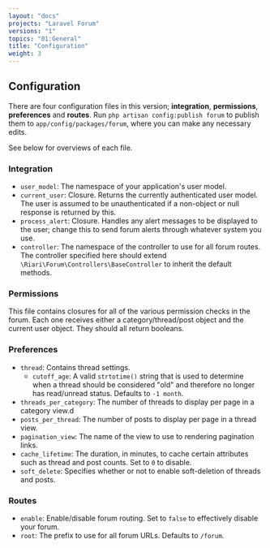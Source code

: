 ```yaml
---
layout: "docs"
projects: "Laravel Forum"
versions: "1"
topics: "01:General"
title: "Configuration"
weight: 3
---
```


## Configuration

There are four configuration files in this version; **integration**, **permissions**, **preferences** and **routes**. Run `php artisan config:publish forum` to publish them to `app/config/packages/forum`, where you can make any necessary edits.

See below for overviews of each file.

### Integration

* `user_model`: The namespace of your application's user model.
* `current_user`: Closure. Returns the currently authenticated user model. The user is assumed to be unauthenticated if a non-object or null response is returned by this.
* `process_alert`: Closure. Handles any alert messages to be displayed to the user; change this to send forum alerts through whatever system you use.
* `controller`: The namespace of the controller to use for all forum routes. The controller specified here should extend `\Riari\Forum\Controllers\BaseController` to inherit the default methods.

### Permissions

This file contains closures for all of the various permission checks in the forum. Each one receives either a category/thread/post object and the current user object. They should all return booleans.

### Preferences

* `thread`: Contains thread settings.
  * `cutoff_age`: A valid `strtotime()` string that is used to determine when a thread should be considered "old" and therefore no longer has read/unread status. Defaults to `-1 month`.
* `threads_per_category`: The number of threads to display per page in a category view.d
* `posts_per_thread`: The number of posts to display per page in a thread view.
* `pagination_view`: The name of the view to use to rendering pagination links.
* `cache_lifetime`: The duration, in minutes, to cache certain attributes such as thread and post counts. Set to `0` to disable.
* `soft_delete`: Specifies whether or not to enable soft-deletion of threads and posts.

### Routes

* `enable`: Enable/disable forum routing. Set to `false` to effectively disable your forum.
* `root`: The prefix to use for all forum URLs. Defaults to `/forum`.
